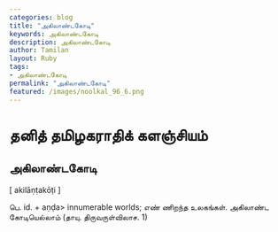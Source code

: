 ```yaml
---  
categories: blog  
title: "அகிலாண்டகோடி"
keywords: அகிலாண்டகோடி  
description: அகிலாண்டகோடி
author: Tamilan  
layout: Ruby  
tags:     
- அகிலாண்டகோடி
permalink: "அகிலாண்டகோடி"  
featured: /images/noolkal_96_6.png  
--- 
```

# தனித் தமிழகராதிக் களஞ்சியம்
## அகிலாண்டகோடி

[ akilāṇṭakōṭi ]  
  
பெ. id. + aṇḍa> innumerable worlds; எண் ணிறந்த உலகங்கள். அகிலாண்ட கோடியெல்லாம் (தாயு. திருவருள்விலாச. 1)